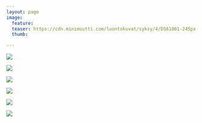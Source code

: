 ```yaml
---
layout: page
image:
  feature:
  teaser: https://cdn.minimuutti.com/luontokuvat/syksy/4/DS61001-245px.jpg
  thumb:

---
```


![](https://cdn.minimuutti.com/luontokuvat/syksy/4/DS61013-800px.jpg)

![](https://cdn.minimuutti.com/luontokuvat/syksy/4/DS61011-800px.jpg)

![](https://cdn.minimuutti.com/luontokuvat/syksy/4/DS61001-800px.jpg)

![](https://cdn.minimuutti.com/luontokuvat/syksy/4/DS61000-800px.jpg)

![](https://cdn.minimuutti.com/luontokuvat/syksy/4/DS60993-800px.jpg)

![](https://cdn.minimuutti.com/luontokuvat/syksy/4/DS60998-800px.jpg)
